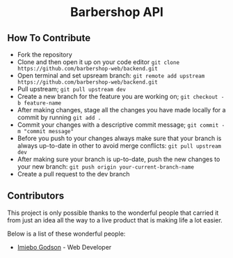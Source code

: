 <h1 align="center">Barbershop API</h1>

<!-- HOW TO CONTRIBUTE -->
## How To Contribute

- Fork the repository
- Clone and then open it up on your code editor `git clone https://github.com/barbershop-web/backend.git`
- Open terminal and set upsream branch: `git remote add upstream https://github.com/barbershop-web/backend.git`
- Pull upstream; `git pull upstream dev`
- Create a new branch for the feature you are working on; `git checkout -b feature-name`
- After making changes, stage all the changes you have made locally for a commit by running `git add .`
- Commit your changes with a descriptive commit message; `git commit -m "commit message"`
- Before you push to your changes always make sure that your branch is always up-to-date in other to avoid merge conflicts: `git pull upstream dev`
- After making sure your branch is up-to-date, push the new changes to your new branch: `git push origin your-current-branch-name`
- Create a pull request to the dev branch


<!-- CONTRIBUTORS -->
## Contributors

This project is only possible thanks to the wonderful people that carried it from just an idea all the way to a live product that is making life a lot easier.

Below is a list of these wonderful people:

- [Imiebo Godson](https://github.com/ImieboGodson) - Web Developer